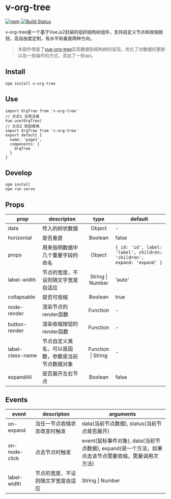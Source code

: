 # v-org-tree

[![npm](https://img.shields.io/npm/v/v-org-tree.svg)]()
[![Build Status](https://travis-ci.com/lison16/v-org-tree.svg?branch=master)](https://travis-ci.com/lison16/v-org-tree)

v-org-tree是一个基于Vue.js2封装的组织结构树组件，支持自定义节点和收缩按钮，高自由度定制，有水平和垂直两种方向。

> 本插件借鉴了[vue-org-tree](https://github.com/hukaibaihu/vue-org-tree)实现数据到结构树的呈现。优化了对数据的更新以及一些操作的方式，添加了一些api。

## Install
```
npm install v-org-tree
```

## Use
```
import OrgTree from 'v-org-tree'
// 方式1 全局注册
Vue.use(OrgTree)
// 方式2 局部使用
import OrgTree from 'v-org-tree'
export default {
  name: 'page1',
  components: {
    OrgTree
  }
}
```

## Develop
```
npm install
npm run serve
```

## Props
prop              | descripton                   | type                   | default
------------------|------------------------------|:----------------------:|---------------------
data              | 传入的树状数据                 | Object                 | -
horizontal        | 是否垂直                      | Boolean                | false
props             | 用来指明数据中几个重要字段的命名  | Object                 | `{ id: 'id', label: 'label', children: 'children', expand: 'expand' }`
label-width       | 节点的宽度，不设则随文字宽度自适应| String \| Number      | 'auto'
collapsable       | 是否可收缩                    | Boolean                | true
node-render       | 渲染节点的render函数           | Function               | -
button-render     | 渲染收缩按钮的render函数       | Function                | -
label-class-name  | 节点自定义类名，可以是函数，参数是当前节点数据对象| Function \| String | -
expandAll         | 是否展开左右节点               | Boolean                | false

## Events
event             | descripton                  | arguments
------------------|-----------------------------|------------------------------
on-expand         | 当任一节点收缩状态改变时触发     | data(当前节点数据), status(当前节点是否展开)
on-node-click     | 点击节点时触发                 | event(鼠标事件对象), data(当前节点数据), expand(是一个方法，如果点击该节点需要收缩，需要调用次方法)
label-width       | 节点的宽度，不设则随文字宽度自适应| String \| Number      | 'auto'

